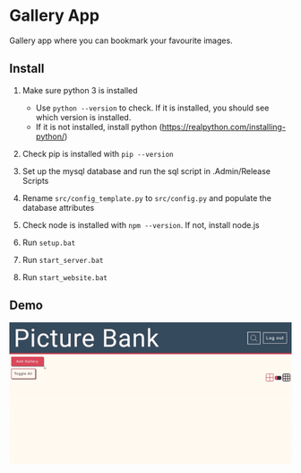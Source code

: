 # Gallery App

Gallery app where you can bookmark your favourite images.

## Install

1. Make sure python 3 is installed
   -   Use `python --version` to check. If it is installed, you should see which version is installed.
   -   If it is not installed, install python (https://realpython.com/installing-python/)

2. Check pip is installed with `pip --version`

3. Set up the mysql database and run the sql script in .Admin/Release Scripts

4. Rename `src/config_template.py` to `src/config.py` and populate the database attributes

5. Check node is installed with `npm --version`. If not, install node.js

6. Run `setup.bat`

7. Run `start_server.bat`

8. Run `start_website.bat`

## Demo

![ Demo](Example.gif) [](Example.gif)
